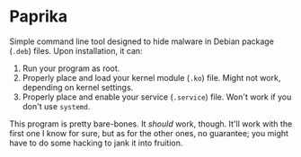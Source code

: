 # Paprika

Simple command line tool designed to hide malware in Debian package
(`.deb`) files. Upon installation, it can:

1. Run your program as root.
2. Properly place and load your kernel module (`.ko`) file. Might not
   work, depending on kernel settings.
3. Properly place and enable your service (`.service`) file. Won't
   work if you don't use `systemd`.

This program is pretty bare-bones. It _should_ work, though. It'll
work with the first one I know for sure, but as for the other ones,
no guarantee; you might have to do some hacking to jank it into
fruition.
